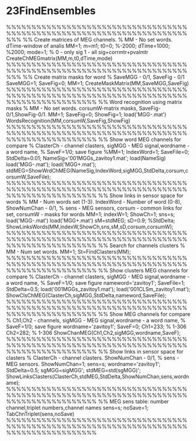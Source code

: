 # 23FindEnsembles
%%%%%%%%%%%%%%%%%%%%%%%%%%%%%%%%%%%%%%%%%%%%%%%%%%%%%%%%%%%%%%%%%%%%%%%%%%%
%% Create matrices of MEG channels. 
% MM - No set words. dTime-window of analis
MM=1;
m=m1;
t0=0; %-2000;
dTime=1000; %2000;
mode=1; % 0 - only sig 1 - all sig+corrmtr+pvalmtr  
CreateChMEGmatrix(MM,m,t0,dTime,mode)
%%%%%%%%%%%%%%%%%%%%%%%%%%%%%%%%%%%%%%%%%%%%%%%%%%%%%%%%%%%%%%%%%%%%%%%%%%%
%% Create matrix masks for word
% SaveMGG - 0/1, SaveFig - 0/1
SaveMGG=1;
SaveFig=0;
MM=1;
CreateMaskMatrix(MM,SaveMGG,SaveFig) 
%%%%%%%%%%%%%%%%%%%%%%%%%%%%%%%%%%%%%%%%%%%%%%%%%%%%%%%%%%%%%%%%%%%%%%%%%%%%%%%%%%%%%%%%%%
%% Word recognition using matrix masks
%  MM - No set words. corsumW-matrix masks, SaveFig-0/1,ShowFig-0/1.
MM=1;
SaveFig=0;
ShowFig=1;
load('MGG-.mat')
WordsRecognition(MM,corsumW,SaveFig,ShowFig) 
%%%%%%%%%%%%%%%%%%%%%%%%%%%%%%%%%%%%%%%%%%%%%%%%%%%%%%%%%%%%%%%%%%%%%%%%%%%%%%%%%%%%%%%%%%
%% Show word MEG channels for compare
% ClasterCh - channel clasters, sigMGG - MEG signal,wordname - a word name,
% SaveF=1/0; save figure
%MM=1; 
IndexWord=1;
SaveFile=0;
StdDelta=0.01;
NameSig='001MGGs_zavitoy1.mat';
load(NameSig)
load('MGG-.mat');
load('MGG+.mat');
stdMEG=ShowWrdChMEG(NameSig,IndexWord,sigMGG,StdDelta,corsum,corsumW,SaveFile);
%%%%%%%%%%%%%%%%%%%%%%%%%%%%%%%%%%%%%%%%%%%%%%%%%%%%%%%%%%%%%%%%%%%%%%%%%%%%%%%%%%%%%%%%%%
%% Show links in sensor space for words
% MM - Num words set (1-3). IndexWord - Number of word (0-8), ShowNumChan - 0/1, 
% sens - MEG sensors, corsum - common links for set, corsumW - masks for words
MM=1; 
indexW=1;
ShowCh=1; 
sns=s;
load('MGG-.mat')
load('MGG+.mat')
sM=stdMEG;
sD=0.9; %StdDelta;
ShowLinksWords(MM,indexW,ShowCh,sns,sM,sD,corsum,corsumW); 
%%%%%%%%%%%%%%%%%%%%%%%%%%%%%%%%%%%%%%%%%%%%%%%%%%%%%%%%%%%%%%%%%%%%%%%%%%%%%%%%%%%%%%%%%%
%% Search for channels clusters
% MM - Num set words.
MM=1;
St=FindClasters(MM); 
%%%%%%%%%%%%%%%%%%%%%%%%%%%%%%%%%%%%%%%%%%%%%%%%%%%%%%%%%%%%%%%%%%%%%%%%%%%%%%%%%%%%%%%%%%
%% Show clusters MEG channels for compare
% ClasterCh - channel clasters, sigMGG - MEG signal,wordname - a word name,
% SaveF=1/0; save figure
nameword='zavitoy1';
SaveFile=1;
StdDelta=0.5;
load('001MGGs_zavitoy1.mat');
load('001CLSm_zavitoy1.mat');
ShowClsChMEG(ClasterCh,sigMGG,StdDelta,nameword,SaveFile);
%%%%%%%%%%%%%%%%%%%%%%%%%%%%%%%%%%%%%%%%%%%%%%%%%%%%%%%%%%%%%%%%%%%%%%%%%%%%%%%%%%%%%%%%%%
%% Show MEG channels for compare
% Ch1,Ch2 - channels, sigMGG - MEG signal,wordname - a word name,
% SaveF=1/0; save figure
wordname='zavitoy1';
SaveF=0;
Ch1=233; % 1-306
Ch2=282; % 1-306
ShowChanMEG(Ch1,Ch2,sigMGG,wordname,SaveF); 
%%%%%%%%%%%%%%%%%%%%%%%%%%%%%%%%%%%%%%%%%%%%%%%%%%%%%%%%%%%%%%%%%%%%%%%%%%%%%%%%%%%%%%%%%%
%% Show links in sensor space for clasters
% ClasterCh - channel clasters. ShowNumChan - 0/1, % sens - MEG sensors.
ShowNumChan=1; 
sens=s;
wordname='zavitoy1';
StdDelta=0.5;
sgMGG=sigMGG';
stdMEG=std(sgMGG)';
ShowLinksClasters(ClasterCh,stdMEG,StdDelta,ShowNumChan,sens,wordname); 
%%%%%%%%%%%%%%%%%%%%%%%%%%%%%%%%%%%%%%%%%%%%%%%%%%%%%%%%%%%%%%%%%%%%%%%%%%%%%%%%%%%%%%%%%%
%% MEG sens table: number channel,triplet numbers,channel names
sens=s;
noSave=1;
TabChnTriplet(sens,noSave)
%%%%%%%%%%%%%%%%%%%%%%%%%%%%%%%%%%%%%%%%%%%%%%%%%%%%%%%%%%%%%%%%%%%%%%%%%%%%%%%%%%%%%%%%%%
